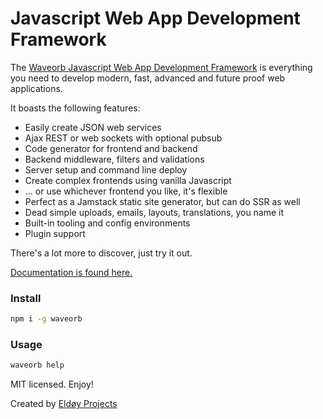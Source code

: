 # Javascript Web App Development Framework

The [Waveorb Javascript Web App Development Framework](https://waveorb.com) is everything you need to develop modern, fast, advanced and future proof web applications.

It boasts the following features:

* Easily create JSON web services
* Ajax REST or web sockets with optional pubsub
* Code generator for frontend and backend
* Backend middleware, filters and validations
* Server setup and command line deploy
* Create complex frontends using vanilla Javascript
* ... or use whichever frontend you like, it's flexible
* Perfect as a Jamstack static site generator, but can do SSR as well
* Dead simple uploads, emails, layouts, translations, you name it
* Built-in tooling and config environments
* Plugin support

There's a lot more to discover, just try it out.

[Documentation is found here.](https://waveorb.com/docs.html)

### Install
```bash
npm i -g waveorb
```

### Usage
```bash
waveorb help
```

MIT licensed. Enjoy!

Created by [Eldøy Projects](https://eldoy.com)

